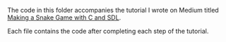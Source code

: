 The code in this folder accompanies the tutorial I wrote on Medium titled [Making a Snake Game with C and SDL][medium].

Each file contains the code after completing each step of the tutorial.



[medium]: https://0x544d.medium.com/making-a-snake-game-with-c-and-sdl-a6550955c357